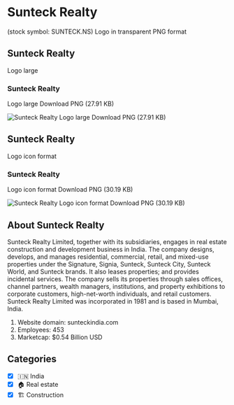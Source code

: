 # Sunteck Realty
 (stock symbol: SUNTECK.NS) Logo in transparent PNG format

## Sunteck Realty
 Logo large

### Sunteck Realty
 Logo large Download PNG (27.91 KB)

![Sunteck Realty
 Logo large Download PNG (27.91 KB)](/img/orig/SUNTECK.NS_BIG-a7676778.png)

## Sunteck Realty
 Logo icon format

### Sunteck Realty
 Logo icon format Download PNG (30.19 KB)

![Sunteck Realty
 Logo icon format Download PNG (30.19 KB)](/img/orig/SUNTECK.NS-42b5ee36.png)

## About Sunteck Realty


Sunteck Realty Limited, together with its subsidiaries, engages in real estate construction and development business in India. The company designs, develops, and manages residential, commercial, retail, and mixed-use properties under the Signature, Signia, Sunteck, Sunteck City, Sunteck World, and Sunteck brands. It also leases properties; and provides incidental services. The company sells its properties through sales offices, channel partners, wealth managers, institutions, and property exhibitions to corporate customers, high-net-worth individuals, and retail customers. Sunteck Realty Limited was incorporated in 1981 and is based in Mumbai, India.

1. Website domain: sunteckindia.com
2. Employees: 453
3. Marketcap: $0.54 Billion USD


## Categories
- [x] 🇮🇳 India
- [x] 🏠 Real estate
- [x] 🏗 Construction
